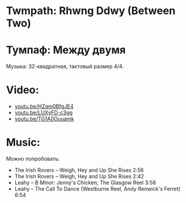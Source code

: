 Twmpath: Rhwng Ddwy (Between Two)
==========================================
# Тумпаф: Между двумя
Музыка: 32-квадратная, тактовый размер 4/4.

Video:
======
- [youtu.be/HZqm0BfgJE4](https://www.youtube.com/watch?v=HZqm0BfgJE4)
- [youtu.be/LUXyFD-c3gg](https://www.youtube.com/watch?v=LUXyFD-c3gg)
- [youtu.be/TG1A0Ouuamk](https://www.youtube.com/watch?v=TG1A0Ouuamk)

Music:
======
Можно попробовать:

- The Irish Rovers – Weigh, Hey and Up She Rises 2:56
- The Irish Rovers – Weigh, Hey and Up She Rises 2:42
- Leahy – B Minor: Jenny's Chicken; The Glasgow Reel 3:58
- Leahy – The Call To Dance (Westburne Reel, Andy Renwick's Ferret) 6:54
